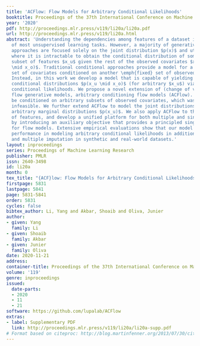 ```yaml
---
title: 'ACFlow: Flow Models for Arbitrary Conditional Likelihoods'
booktitle: Proceedings of the 37th International Conference on Machine Learning
year: '2020'
pdf: http://proceedings.mlr.press/v119/li20a/li20a.pdf
url: http://proceedings.mlr.press/v119/li20a.html
abstract: 'Understanding the dependencies among features of a dataset is at the core
  of most unsupervised learning tasks. However, a majority of generative modeling
  approaches are focused solely on the joint distribution $p(x)$ and utilize models
  where it is intractable to obtain the conditional distribution of some arbitrary
  subset of features $x_u$ given the rest of the observed covariates $x_o$: $p(x_u
  \mid x_o)$. Traditional conditional approaches provide a model for a \emph{fixed}
  set of covariates conditioned on another \emph{fixed} set of observed covariates.
  Instead, in this work we develop a model that is capable of yielding \emph{all}
  conditional distributions $p(x_u \mid x_o)$ (for arbitrary $x_u$) via tractable
  conditional likelihoods. We propose a novel extension of (change of variables based)
  flow generative models, arbitrary conditioning flow models (ACFlow). ACFlow can
  be conditioned on arbitrary subsets of observed covariates, which was previously
  infeasible. We further extend ACFlow to model the joint distributions $p(x)$ and
  arbitrary marginal distributions $p(x_u)$. We also apply ACFlow to the imputation
  of features, and develop a unified platform for both multiple and single imputation
  by introducing an auxiliary objective that provides a principled single “best guess”
  for flow models. Extensive empirical evaluations show that our model achieves state-of-the-art
  performance in modeling arbitrary conditional likelihoods in addition to both single
  and multiple imputation in synthetic and real-world datasets.'
layout: inproceedings
series: Proceedings of Machine Learning Research
publisher: PMLR
issn: 2640-3498
id: li20a
month: 0
tex_title: "{ACF}low: Flow Models for Arbitrary Conditional Likelihoods"
firstpage: 5831
lastpage: 5841
page: 5831-5841
order: 5831
cycles: false
bibtex_author: Li, Yang and Akbar, Shoaib and Oliva, Junier
author:
- given: Yang
  family: Li
- given: Shoaib
  family: Akbar
- given: Junier
  family: Oliva
date: 2020-11-21
address: 
container-title: Proceedings of the 37th International Conference on Machine Learning
volume: '119'
genre: inproceedings
issued:
  date-parts:
  - 2020
  - 11
  - 21
software: https://github.com/lupalab/ACFlow
extras:
- label: Supplementary PDF
  link: http://proceedings.mlr.press/v119/li20a/li20a-supp.pdf
# Format based on citeproc: http://blog.martinfenner.org/2013/07/30/citeproc-yaml-for-bibliographies/
---
```

